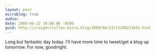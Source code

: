 ```yaml
---
layout: post
microblog: true
audio: 
date: 2009-06-22 19:00:00 -0500
guid: http://craigmcclellan.micro.blog/2009/06/23/t2289213693.html
---
```

Long but fantastic day today. I'll have more time to tweet/get a blog up tomorrow. For now, goodnight.
